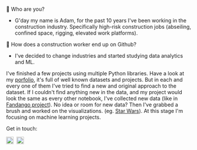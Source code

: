👋  Who are you?

- G'day my name is Adam, for the past 10 years I've been working in the construction industry. Specifically high-risk construction jobs (abseiling, confined space, rigging, elevated work platforms). 

👷 How does a construction worker end up on Github? 

- I've decided to change industries and started studying data analytics and ML. 


I've finished a few projects using multiple Python libraries. Have a look at my [porfolio](https://github.com/grumpyclimber/portfolio/), it's full of well known datasets and projects. But in each and every one of them I've tried to find a new and original approach to the dataset. If I couldn't find anything new in the data, and my project would look the same as every other notebook, I've collected new data (like in [Fandango project](https://github.com/grumpyclimber/portfolio/tree/main/eda/fandango)). No idea or room for new data? Then I've grabbed a brush and worked on the visualizations. (eg. [Star Wars](https://github.com/grumpyclimber/portfolio/tree/main/eda/star_wars)). At this stage I'm focusing on machine learning projects.


Get in touch: 

<td><a href="https://www.linkedin.com/in/adam-kubalica-787a79220/" target="_blank" rel="noopener"><img src="https://icon.signature.email/social/linkedin-square-small-0077b5-FFFFFF.png" alt="LinkedIn icon" width="20" height="20" border="0" /></a>&nbsp;&nbsp;<a href="https://stackoverflow.com/users/16519424/adam-kubalica" target="_blank" rel="noopener"><img src="https://icon.signature.email/social/stackoverflow-square-small-f48024-FFFFFF.png" alt="Stack icon" width="20" height="20" border="0" /></a>&nbsp;&nbsp;</td>
